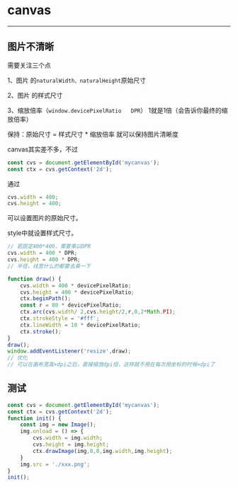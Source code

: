 # canvas

<hr/>

## 图片不清晰

需要关注三个点

1、图片 的`naturalWidth、naturalHeight`原始尺寸

2、图片  的样式尺寸

3、缩放倍率（`window.devicePixelRatio   DPR`） 1就是1倍（会告诉你最终的缩放倍率）

保持：原始尺寸 = 样式尺寸 * 缩放倍率   就可以保持图片清晰度

canvas其实差不多，不过

```js
const cvs = document.getElementById('mycanvas');
const ctx = cvs.getContext('2d');
```

通过

```js
cvs.width = 400;
cvs.height = 400;
```

可以设置图片的原始尺寸。

style中就设置样式尺寸。



```js
// 若固定400*400，需要乘以DPR
cvs.width = 400 * DPR;
cvs.height = 400 * DPR;
// 半径，线宽什么的都要去乘一下
```

```js
function draw() {
    cvs.width = 400 * devicePixelRatio;
    cvs.height = 400 * devicePixelRatio;
    ctx.beginPath();
    const r = 80 * devicePixelRatio;
    ctx.arc(cvs.width/ 2,cvs.height/2,r,0,2*Math.PI);
    ctx.strokeStyle = '#fff';
    ctx.lineWidth = 10 * devicePixelRatio;
    ctx.stroke();
}
draw();
window.addEventListener('resize',draw);
// 优化
// 可以在画布宽高×dpi之后，直接缩放dpi倍，这样就不用在每次用坐标的时候×dpi了
```



## 测试

```js
const cvs = document.getElementById('mycanvas');
const ctx = cvs.getContext('2d');
function init() {
    const img = new Image();
    img.onload = () => {
        cvs.width = img.width;
        cvs.height = img.height;
        ctx.drawImage(img,0,0,img.width,img.height);
    }
    img.src = './xxx.png';
}
init();
```

